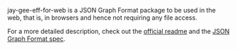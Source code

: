 jay-gee-eff-for-web is a JSON Graph Format package to be used in the web, that is, in browsers and hence not requiring any file access.

For a more detailed description, check out the [official readme](https://github.com/ArSn/jay-gee-eff-for-web#readme) and the [JSON Graph Format spec](https://github.com/jsongraph/json-graph-specification#readme).